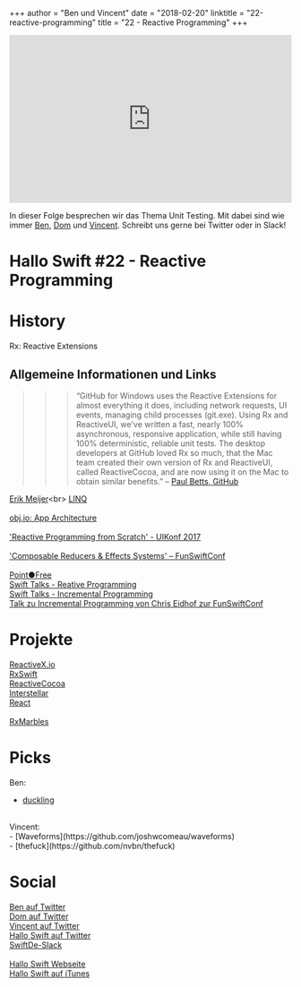 +++
author = "Ben und Vincent"
date = "2018-02-20"
linktitle = "22-reactive-programming"
title = "22 - Reactive Programming"
+++

<iframe width="100%" height="300" scrolling="no" frameborder="no" src="https://w.soundcloud.com/player/?url=https%3A//api.soundcloud.com/tracks/402575487&amp;color=%23ff5500&amp;auto_play=false&amp;hide_related=false&amp;show_comments=true&amp;show_user=true&amp;show_reposts=false&amp;show_teaser=true&amp;visual=true"></iframe>

In dieser Folge besprechen wir das Thema Unit Testing. Mit dabei sind wie immer [Ben](https://twitter.com/benchr), [Dom](https://twitter.com/swiftpainless) und [Vincent](https://twitter.com/regexident). Schreibt uns gerne bei Twitter oder in Slack!

# Hallo Swift #22 - Reactive Programming

# History

Rx: Reactive Extensions

## Allgemeine Informationen und Links

>>> “GitHub for Windows uses the Reactive Extensions for almost everything it does, including network requests, UI events, managing child processes (git.exe). Using Rx and ReactiveUI, we've written a fast, nearly 100% asynchronous, responsive application, while still having 100% deterministic, reliable unit tests. The desktop developers at GitHub loved Rx so much, that the Mac team created their own version of Rx and ReactiveUI, called ReactiveCocoa, and are now using it on the Mac to obtain similar benefits.” – [Paul Betts, GitHub](https://www.hanselman.com/blog/ReactiveExtensionsRxIsNowOpenSource.aspx)

[Erik Meijer](https://en.wikipedia.org/wiki/Erik_Meijer_(computer_scientist))<br>
[LINQ](https://en.wikipedia.org/wiki/Language_Integrated_Query)<br>
<br>
[obj.io: App Architecture](https://objc.io/blog/2018/01/19/new-book-ios-app-architecture/)<br>
<br>
['Reactive Programming from Scratch' - UIKonf 2017](https://youtu.be/sEQiMCiMgpc)<br>
<br>
['Composable Reducers & Effects Systems' – FunSwiftConf](https://www.youtube.com/watch?v=QOIigosUNGU)<br>
<br>
[Point●Free](https://pointfree.co)<br>
[Swift Talks - Reative Programming](https://talk.objc.io/collections/reactive-programming)<br>
[Swift Talks - Incremental Programming](https://talk.objc.io/collections/incremental-programming)<br>
[Talk zu Incremental Programming von Chris Eidhof zur FunSwiftConf](https://www.youtube.com/watch?v=dcqWlEaw58M)<br>

# Projekte
[ReactiveX.io](http://reactivex.io)<br>
[RxSwift](https://github.com/ReactiveX/RxSwift)<br>
[ReactiveCocoa](https://github.com/ReactiveCocoa/ReactiveCocoa)<br>
[Interstellar](https://github.com/JensRavens/Interstellar)<br>
[React](https://reactjs.org)<br>
<br>
[RxMarbles](http://rxmarbles.com)<br>

# Picks
Ben:<br>
- [duckling](https://github.com/facebook/duckling)<br>
<br>
Vincent: <br>
- [Waveforms](https://github.com/joshwcomeau/waveforms)<br>
- [thefuck](https://github.com/nvbn/thefuck)<br>

# Social
[Ben auf Twitter](https://twitter.com/benchr)<br>
[Dom auf Twitter](https://twitter.com/swiftpainless)<br>
[Vincent auf Twitter](https://twitter.com/regexident)<br>
[Hallo Swift auf Twitter](https://twitter.com/hallo_swift)<br>
[SwiftDe-Slack](http://slack.swiftde.net)<br>
<br>
[Hallo Swift Webseite](http://hallo-swift.de)<br>
[Hallo Swift auf iTunes](https://itunes.apple.com/de/podcast/hallo-swift/id1225721421?mt=2)<br>
<br>